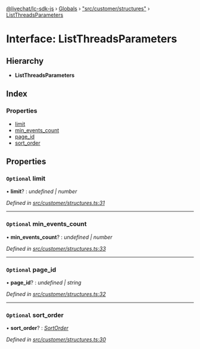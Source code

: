 [@livechat/lc-sdk-js](../README.md) › [Globals](../globals.md) › ["src/customer/structures"](../modules/_src_customer_structures_.md) › [ListThreadsParameters](_src_customer_structures_.listthreadsparameters.md)

# Interface: ListThreadsParameters

## Hierarchy

* **ListThreadsParameters**

## Index

### Properties

* [limit](_src_customer_structures_.listthreadsparameters.md#optional-limit)
* [min_events_count](_src_customer_structures_.listthreadsparameters.md#optional-min_events_count)
* [page_id](_src_customer_structures_.listthreadsparameters.md#optional-page_id)
* [sort_order](_src_customer_structures_.listthreadsparameters.md#optional-sort_order)

## Properties

### `Optional` limit

• **limit**? : *undefined | number*

*Defined in [src/customer/structures.ts:31](https://github.com/livechat/lc-sdk-js/blob/9364105/src/customer/structures.ts#L31)*

___

### `Optional` min_events_count

• **min_events_count**? : *undefined | number*

*Defined in [src/customer/structures.ts:33](https://github.com/livechat/lc-sdk-js/blob/9364105/src/customer/structures.ts#L33)*

___

### `Optional` page_id

• **page_id**? : *undefined | string*

*Defined in [src/customer/structures.ts:32](https://github.com/livechat/lc-sdk-js/blob/9364105/src/customer/structures.ts#L32)*

___

### `Optional` sort_order

• **sort_order**? : *[SortOrder](../enums/_src_objects_index_.sortorder.md)*

*Defined in [src/customer/structures.ts:30](https://github.com/livechat/lc-sdk-js/blob/9364105/src/customer/structures.ts#L30)*
